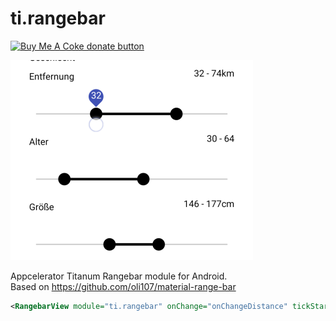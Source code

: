 # ti.rangebar

<span class="badge-buymeacoffee"><a href="https://www.buymeacoffee.com/miga" title="donate"><img src="https://img.shields.io/badge/buy%20me%20a%20coke-donate-orange.svg" alt="Buy Me A Coke donate button" /></a></span>

<img src="images/screen.png"/>

Appcelerator Titanum Rangebar module for Android.<br/>
Based on https://github.com/oli107/material-range-bar

```xml
<RangebarView module="ti.rangebar" onChange="onChangeDistance" tickStart="2" tickEnd="100" tickInterval="2" connectionLineColor="#000" tickColor="transparent" leftThumbColor="#000" rightThumbColor="#000" height="Ti.UI.SIZE"/>
```
